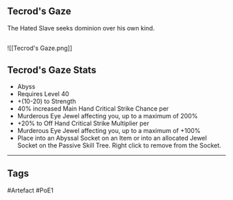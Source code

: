 ## Tecrod's Gaze
The Hated Slave seeks dominion over his own kind.
##
![[Tecrod's Gaze.png]]
## Tecrod's Gaze Stats
- Abyss
- Requires Level 40
- +(10-20) to Strength
- 40% increased Main Hand Critical Strike Chance per
- Murderous Eye Jewel affecting you, up to a maximum of 200%
- +20% to Off Hand Critical Strike Multiplier per
- Murderous Eye Jewel affecting you, up to a maximum of +100%
- Place into an Abyssal Socket on an Item or into an allocated Jewel Socket on the Passive Skill Tree. Right click to remove from the Socket.


---
## Tags
#Artefact
#PoE1